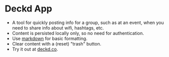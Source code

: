 # Deckd App

- A tool for quickly posting info for a group, such as at an event, when you need to share info about wifi, hashtags, etc.
- Content is persisted locally only, so no need for authentication.
- Use [markdown](http://daringfireball.net/projects/markdown/syntax) for basic formatting.
- Clear content with a (reset) "trash" button.
- Try it out at [deckd.co](http://deckd.co).
